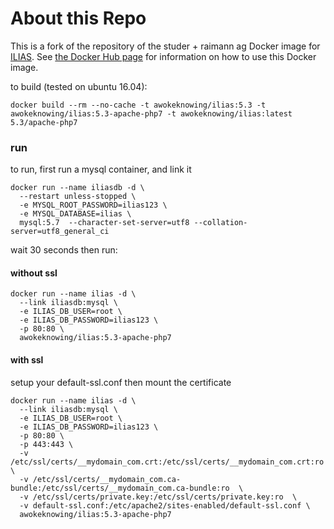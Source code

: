 # About this Repo

This is a fork of the repository of the studer + raimann ag Docker image for
[ILIAS](https://www.ilias.de). See [the Docker Hub
page](https://hub.docker.com/r/sturai/ilias/) for information on how to use
this Docker image.

to build (tested on ubuntu 16.04):

`docker build --rm --no-cache -t awokeknowing/ilias:5.3 -t awokeknowing/ilias:5.3-apache-php7 -t awokeknowing/ilias:latest 5.3/apache-php7`


### run 
to run, first run a mysql container, and link it

```
docker run --name iliasdb -d \
  --restart unless-stopped \
  -e MYSQL_ROOT_PASSWORD=ilias123 \
  -e MYSQL_DATABASE=ilias \
  mysql:5.7  --character-set-server=utf8 --collation-server=utf8_general_ci

```

wait 30 seconds then run:

#### without ssl

```
docker run --name ilias -d \
  --link iliasdb:mysql \
  -e ILIAS_DB_USER=root \
  -e ILIAS_DB_PASSWORD=ilias123 \
  -p 80:80 \
  awokeknowing/ilias:5.3-apache-php7
```

#### with ssl

setup your default-ssl.conf then mount the certificate 

```
docker run --name ilias -d \
  --link iliasdb:mysql \
  -e ILIAS_DB_USER=root \
  -e ILIAS_DB_PASSWORD=ilias123 \
  -p 80:80 \
  -p 443:443 \
  -v /etc/ssl/certs/__mydomain_com.crt:/etc/ssl/certs/__mydomain_com.crt:ro  \
  -v /etc/ssl/certs/__mydomain_com.ca-bundle:/etc/ssl/certs/__mydomain_com.ca-bundle:ro  \
  -v /etc/ssl/certs/private.key:/etc/ssl/certs/private.key:ro  \
  -v default-ssl.conf:/etc/apache2/sites-enabled/default-ssl.conf \
  awokeknowing/ilias:5.3-apache-php7
```
